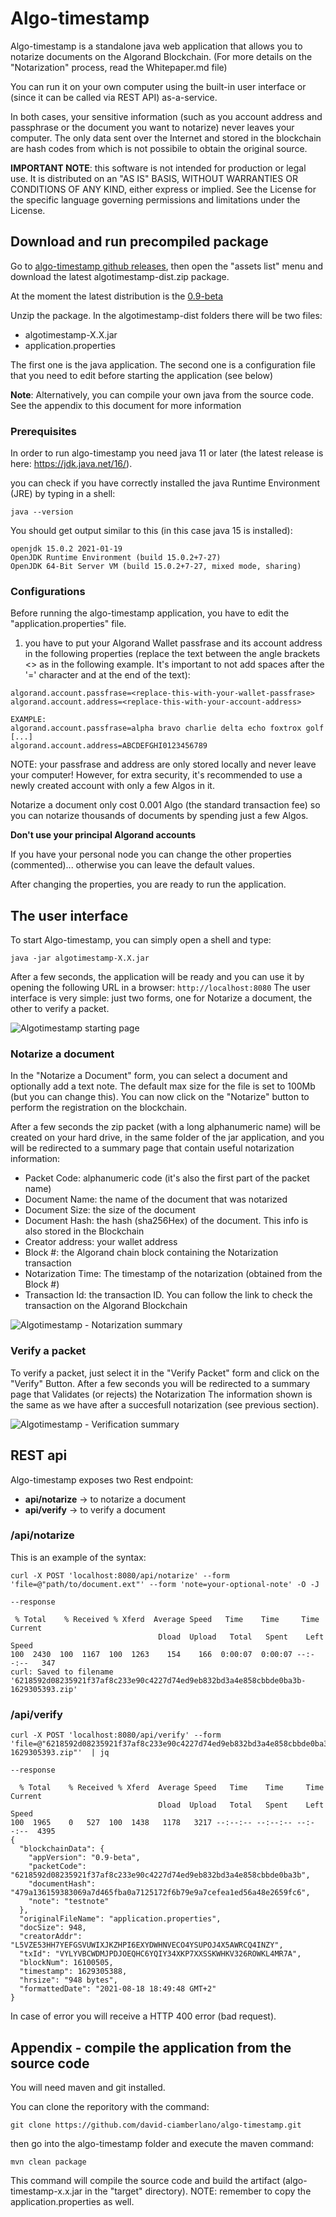 # Algo-timestamp
Algo-timestamp is a standalone java web application that allows you to notarize documents on the Algorand Blockchain. (For more details on the "Notarization" process, read the Whitepaper.md file)

You can run it on your own computer using the built-in user interface or (since it can be called via REST API) as-a-service.

In both cases, your sensitive information (such as you account address and passphrase or the document you want to notarize) never leaves your computer.
The only data sent over the Internet and stored in the blockchain are hash codes from which is not possibile to obtain the original source.

**IMPORTANT NOTE**: this software is not intended for production or legal use. It is distributed on an "AS IS" BASIS, WITHOUT WARRANTIES OR CONDITIONS OF ANY KIND, either express or implied.
See the License for the specific language governing permissions and limitations under the License.

## Download and run precompiled package
Go to [algo-timestamp github releases](https://github.com/david-ciamberlano/algo-timestamp/releases), then open the "assets list" menu and download the latest algotimestamp-dist.zip package.

At the moment the latest distribution is the [0.9-beta](https://github.com/david-ciamberlano/algo-timestamp/releases/download/v0.9-beta.1/algotimestamp-0.9-beta.zip)

Unzip the package. In the algotimestamp-dist folders there will be two files:
- algotimestamp-X.X.jar
- application.properties

The first one is the java application. The second one is a configuration file that you need to edit before starting the application (see below) 

**Note**: Alternatively, you can compile your own java from the source code. See the appendix to this document for more information

### Prerequisites
In order to run algo-timestamp you need java 11 or later (the latest release is here: https://jdk.java.net/16/).

you can check if you have correctly installed the java Runtime Environment (JRE) by typing in a shell:
```
java --version
```
You should get output similar to this (in this case java 15 is installed):
```
openjdk 15.0.2 2021-01-19
OpenJDK Runtime Environment (build 15.0.2+7-27)
OpenJDK 64-Bit Server VM (build 15.0.2+7-27, mixed mode, sharing)
```

### Configurations
Before running the algo-timestamp application, you have to edit the "application.properties" file.

1) you have to put your Algorand Wallet passfrase and its account address in the following properties (replace the text between the angle brackets <> as in the following example. It's important to not add spaces after the '=' character and at the end of the text):
```
algorand.account.passfrase=<replace-this-with-your-wallet-passfrase>
algorand.account.address=<replace-this-with-your-account-address>
```

```
EXAMPLE:
algorand.account.passfrase=alpha bravo charlie delta echo foxtrox golf [...]
algorand.account.address=ABCDEFGHI0123456789
```
NOTE: your passfrase and address are only stored locally and never leave your computer!
However, for extra security, it's recommended to use a newly created account with only a few Algos in it.

Notarize a document only cost 0.001 Algo (the standard transaction fee) so you can notarize thousands of documents by spending just a few Algos.

**Don't use your principal Algorand accounts**

If you have your personal node you can change the other properties (commented)... otherwise you can leave the default values. 

After changing the properties, you are ready to run the application.

## The user interface

To start Algo-timestamp, you can simply open a shell and type:

```
java -jar algotimestamp-X.X.jar
```

After a few seconds, the application will be ready and you can use it by opening the following URL in a browser: `http://localhost:8080`
The user interface is very simple: just two forms, one for Notarize a document, the other to verify a packet.

![Algotimestamp starting page](images/algotimestamp-ux.png)

### Notarize a document
In the "Notarize a Document" form, you can select a document and optionally add a text note. The default max size for the file is set to 100Mb (but you can change this).
You can now click on the "Notarize" button to perform the registration on the blockchain.

After a few seconds the zip packet (with a long alphanumeric name) will be created on your hard drive, in the same folder of the jar application, and you will be redirected to a summary page that contain useful notarization information: 
- Packet Code: alphanumeric code (it's also the first part of the packet name)
- Document Name: the name of the document that was notarized
- Document Size: the size of the document
- Document Hash: the hash (sha256Hex) of the document. This info is also stored in the Blockchain
- Creator address: your wallet address
- Block #: the Algorand chain block containing the Notarization transaction
- Notarization Time: The timestamp of the notarization (obtained from the Block #)
- Transaction Id: the transaction ID. You can follow the link to check the transaction on the Algorand Blockchain

![Algotimestamp - Notarization summary](images/algotimestamp-notar-summary.png)

### Verify a packet
To verify a packet, just select it in the "Verify Packet" form and click on the "Verify" Button.
After a few seconds you will be redirected to a summary page that Validates (or rejects) the Notarization
The information shown is the same as we have after a succesfull notarization (see previous section).

![Algotimestamp - Verification summary](images/algotimestamp-verify-summary.png)



## REST api
Algo-timestamp exposes two Rest endpoint:

- **api/notarize** -> to notarize a document
- **api/verify** -> to verify a document

### /api/notarize

This is an example of the syntax:
```
curl -X POST 'localhost:8080/api/notarize' --form 'file=@"path/to/document.ext"' --form 'note=your-optional-note' -O -J

--response

 % Total    % Received % Xferd  Average Speed   Time    Time     Time  Current
                                 Dload  Upload   Total   Spent    Left  Speed
100  2430  100  1167  100  1263    154    166  0:00:07  0:00:07 --:--:--   347
curl: Saved to filename '6218592d08235921f37af8c233e90c4227d74ed9eb832bd3a4e858cbbde0ba3b-1629305393.zip'
```

### /api/verify

```
curl -X POST 'localhost:8080/api/verify' --form 'file=@"6218592d08235921f37af8c233e90c4227d74ed9eb832bd3a4e858cbbde0ba3b-1629305393.zip"'  | jq

--response

  % Total    % Received % Xferd  Average Speed   Time    Time     Time  Current
                                 Dload  Upload   Total   Spent    Left  Speed
100  1965    0   527  100  1438   1178   3217 --:--:-- --:--:-- --:--:--  4395
{
  "blockchainData": {
    "appVersion": "0.9-beta",
    "packetCode": "6218592d08235921f37af8c233e90c4227d74ed9eb832bd3a4e858cbbde0ba3b",
    "documentHash": "479a136159383069a7d465fba0a7125172f6b79e9a7cefea1ed56a48e2659fc6",
    "note": "testnote"
  },
  "originalFileName": "application.properties",
  "docSize": 948,
  "creatorAddr": "L5VZE53HH7YEFGSVUWIXJKZHPI6EXYDWHNVECO4YSUPOJ4X5AWRCQ4INZY",
  "txId": "VYLYVBCWDMJPDJOEQHC6YQIY34XKP7XXSSKWHKV326ROWKL4MR7A",
  "blockNum": 16100505,
  "timestamp": 1629305388,
  "hrsize": "948 bytes",
  "formattedDate": "2021-08-18 18:49:48 GMT+2"
}
```

In case of error you will receive a HTTP 400 error (bad request).



## Appendix - compile the application from the source code

You will need maven and git installed.

You can clone the reporitory with the command:
```
git clone https://github.com/david-ciamberlano/algo-timestamp.git
```
then go into the algo-timestamp folder and execute the maven command:
```
mvn clean package
```
This command will compile the source code and build the artifact (algo-timestamp-x.x.jar in the "target" directory).
NOTE: remember to copy the application.properties as well. 
